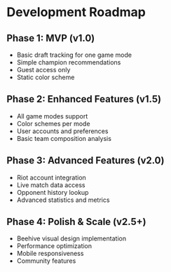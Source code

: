 # Development Roadmap

## Phase 1: MVP (v1.0)

- Basic draft tracking for one game mode
- Simple champion recommendations
- Guest access only
- Static color scheme

## Phase 2: Enhanced Features (v1.5)

- All game modes support
- Color schemes per mode
- User accounts and preferences
- Basic team composition analysis

## Phase 3: Advanced Features (v2.0)

- Riot account integration
- Live match data access
- Opponent history lookup
- Advanced statistics and metrics

## Phase 4: Polish & Scale (v2.5+)

- Beehive visual design implementation
- Performance optimization
- Mobile responsiveness
- Community features
